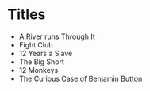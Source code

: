 # Titles
- A River runs Through It
- Fight Club
- 12 Years a Slave
- The Big Short
- 12 Monkeys
- The Curious Case of Benjamin Button
